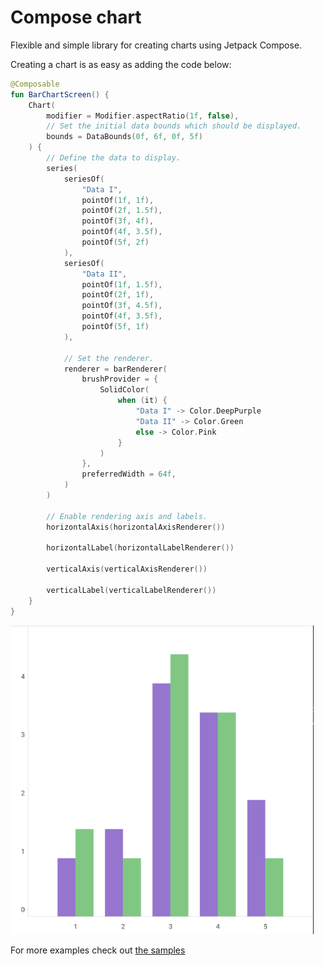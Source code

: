 # Compose chart

Flexible and simple library for creating charts using Jetpack Compose.

Creating a chart is as easy as adding the code below:

```kotlin
@Composable
fun BarChartScreen() {
    Chart(
        modifier = Modifier.aspectRatio(1f, false),
        // Set the initial data bounds which should be displayed.
        bounds = DataBounds(0f, 6f, 0f, 5f)
    ) {
        // Define the data to display.
        series(
            seriesOf(
                "Data I",
                pointOf(1f, 1f),
                pointOf(2f, 1.5f),
                pointOf(3f, 4f),
                pointOf(4f, 3.5f),
                pointOf(5f, 2f)
            ),
            seriesOf(
                "Data II",
                pointOf(1f, 1.5f),
                pointOf(2f, 1f),
                pointOf(3f, 4.5f),
                pointOf(4f, 3.5f),
                pointOf(5f, 1f)
            ),

            // Set the renderer.
            renderer = barRenderer(
                brushProvider = {
                    SolidColor(
                        when (it) {
                            "Data I" -> Color.DeepPurple
                            "Data II" -> Color.Green
                            else -> Color.Pink
                        }
                    )
                },
                preferredWidth = 64f,
            )
        )

        // Enable rendering axis and labels.
        horizontalAxis(horizontalAxisRenderer())

        horizontalLabel(horizontalLabelRenderer())

        verticalAxis(verticalAxisRenderer())

        verticalLabel(verticalLabelRenderer())
    }
}
```

![Image of the chart](images/simple_bar_chart.png)

For more examples check out [the samples](samples/src/main/java/io/github/staakk/cchart/samples)

